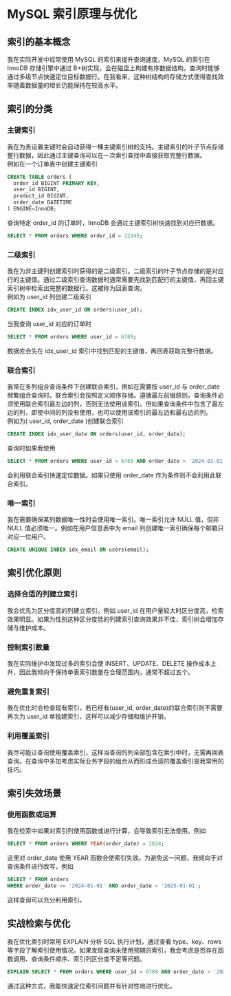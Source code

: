 # MySQL 索引原理与优化

## 索引的基本概念

我在实际开发中经常使用 MySQL 的索引来提升查询速度。MySQL 的索引在 InnoDB 存储引擎中通过 B+树实现，会在磁盘上构建有序数据结构，查询时能够通过多级节点快速定位目标数据行。在我看来，这种树结构的存储方式使得查找效率随着数据量的增长仍能保持在较高水平。

## 索引的分类

### 主键索引

我在为表设置主键时会自动获得一棵主键索引树的支持。主键索引的叶子节点存储整行数据，因此通过主键查询可以在一次索引查找中直接获取完整行数据。  
例如在一个订单表中创建主键索引

```sql
CREATE TABLE orders (
  order_id BIGINT PRIMARY KEY,
  user_id BIGINT,
  product_id BIGINT,
  order_date DATETIME
) ENGINE=InnoDB;
```

查询特定 order_id 的订单时，InnoDB 会通过主键索引树快速找到对应行数据。

```sql
SELECT * FROM orders WHERE order_id = 12345;
```

### 二级索引

我在为非主键列创建索引时获得的是二级索引。二级索引的叶子节点存储的是对应行的主键值。通过二级索引查询数据时通常需要先找到匹配行的主键值，再回主键索引树中检索出完整的数据行。这被称为回表查询。  
例如为 user_id 列创建二级索引

```sql
CREATE INDEX idx_user_id ON orders(user_id);
```

当我查询 user_id 对应的订单时

```sql
SELECT * FROM orders WHERE user_id = 6789;
```

数据库会先在 idx_user_id 索引中找到匹配的主键值，再回表获取完整行数据。

### 联合索引

我常在多列组合查询条件下创建联合索引，例如在需要按 user_id 与 order_date 频繁组合查询时。联合索引会按照定义顺序存储。遵循最左前缀原则，查询条件必须使用联合索引最左边的列，否则无法使用该索引。但如果查询条件中包含了最左边的列，即使中间的列没有使用，也可以使用该索引的最左边和最右边的列。  
例如为( user_id, order_date )创建联合索引

```sql
CREATE INDEX idx_user_date ON orders(user_id, order_date);
```

查询时如果我使用

```sql
SELECT * FROM orders WHERE user_id = 6789 AND order_date > '2024-01-01';
```

会利用联合索引快速定位数据。如果只使用 order_date 作为条件则不会利用此联合索引。

### 唯一索引

我在需要确保某列数据唯一性时会使用唯一索引。唯一索引允许 NULL 值，但非 NULL 值必须唯一。例如在用户信息表中为 email 列创建唯一索引确保每个邮箱只对应一位用户。

```sql
CREATE UNIQUE INDEX idx_email ON users(email);
```

## 索引优化原则

### 选择合适的列建立索引

我会优先为区分度高的列建立索引。例如 user_id 在用户量较大时区分度高，检索效果明显。如果为性别这种区分度低的列建索引查询效果并不佳，索引树会增加存储与维护成本。

### 控制索引数量

我在实际维护中发现过多的索引会使 INSERT、UPDATE、DELETE 操作成本上升，因此我倾向于保持单表索引数量在合理范围内，通常不超过五个。

### 避免重复索引

我在优化时会检查现有索引，若已经有(user_id, order_date)的联合索引则不需要再次为 user_id 单独建索引，这样可以减少存储和维护开销。

### 利用覆盖索引

我尽可能让查询使用覆盖索引，这样当查询的列全部包含在索引中时，无需再回表查询。在查询中多加考虑实际业务字段的组合从而形成合适的覆盖索引是我常用的技巧。

## 索引失效场景

### 使用函数或运算

我在检索中如果对索引列使用函数或进行计算，会导致索引无法使用。例如

```sql
SELECT * FROM orders WHERE YEAR(order_date) = 2024;
```

这里对 order_date 使用 YEAR 函数会使索引失效。为避免这一问题，我倾向于对查询条件进行改写，例如

```sql
SELECT * FROM orders
WHERE order_date >= '2024-01-01' AND order_date < '2025-01-01';
```

这样查询可以充分利用索引。

## 实战检索与优化

我在优化索引时常用 EXPLAIN 分析 SQL 执行计划，通过查看 type、key、rows 等字段了解索引使用情况。如果发现查询未使用预期的索引，我会考虑是否存在函数调用、查询条件顺序、索引列区分度不足等问题。

```sql
EXPLAIN SELECT * FROM orders WHERE user_id = 6789 AND order_date > '2024-01-01';
```

通过这种方式，我能快速定位索引问题并有针对性地进行优化。
